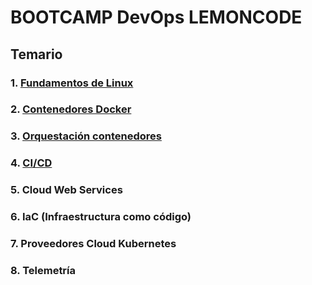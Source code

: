 # BOOTCAMP DevOps LEMONCODE

## Temario

### 1. [Fundamentos de Linux](https://github.com/javi-rod/bootcamp-devops-4/tree/master/mod01_fundamentos_linux)

### 2. [Contenedores Docker](https://github.com/javi-rod/bootcamp-devops-4/tree/master/mod02_contenedores_docker)

### 3. [Orquestación contenedores](https://github.com/javi-rod/bootcamp-devops-4/tree/master/mod03_kubernetes)

### 4. [CI/CD](https://github.com/javi-rod/bootcamp-devops-4/tree/master/mod04_ci_cd)

### 5. Cloud Web Services

### 6. IaC (Infraestructura como código)

### 7. Proveedores Cloud Kubernetes

### 8. Telemetría
